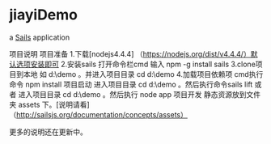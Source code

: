 # jiayiDemo

a [Sails](http://sailsjs.org) application

项目说明
 项目准备
  1.下载[nodejs4.4.4] （https://nodejs.org/dist/v4.4.4/）默认选项安装即可
  2.安装sails 打开命令栏cmd 输入 npm -g install sails
  3.clone项目到本地 如 d:\demo 。并进入项目目录 cd d:\demo
  4.加载项目依赖项 cmd执行命令 npm install
 项目启动
  进入项目目录 cd d:\demo 。然后执行命令sails lift
  或者  进入项目目录 cd d:\demo 。然后执行 node app
 项目开发
  静态资源放到文件夹 assets 下。[说明请看]（http://sailsjs.org/documentation/concepts/assets）

更多的说明还在更新中。
